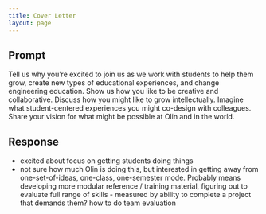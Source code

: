 ```yaml
---
title: Cover Letter
layout: page
---
```


## Prompt

Tell us why you’re excited to join us as we work with students to help them
grow, create new types of educational experiences, and change engineering
education. Show us how you like to be creative and collaborative. Discuss how
you might like to grow intellectually. Imagine what student-centered experiences
you might co-design with colleagues. Share your vision for what might be
possible at Olin and in the world.

## Response

 - excited about focus on getting students doing things
 - not sure how much Olin is doing this, but interested in getting away from
 one-set-of-ideas, one-class, one-semester mode.  Probably means developing more
 modular reference / training material, figuring out to evaluate full range of
 skills - measured by ability to complete a project that demands them? how to do
 team evaluation
